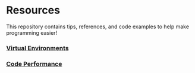 # Resources

This repository contains tips, references, and code examples to help make programming easier!

### [Virtual Environments](notes/virtual_envs_notes.md)

### [Code Performance](notes/performance_notes.md)
